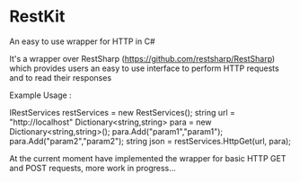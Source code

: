 # RestKit
An easy to use wrapper for HTTP in C#

It's a wrapper over RestSharp (https://github.com/restsharp/RestSharp) which provides users an easy to use interface to perform HTTP requests and to read their responses 

Example Usage : 

 IRestServices restServices = new RestServices();
 string url = "http://localhost"
 Dictionary<string,string> para = new Dictionary<string,string>();
 para.Add("param1","param1");
 para.Add("param2","param2");
 string json = restServices.HttpGet(url, para);
 

At the current moment have implemented the wrapper for basic HTTP GET and POST requests, more work in progress...
